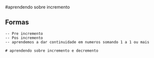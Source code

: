 #aprendendo sobre incremento

## Formas
	-- Pre incremento 
	-- Pos incremento
	-- aprendemos a dar continuidade em numeros somando 1 a 1 ou mais 
	
	# aprendendo sobre incremento e decremento
